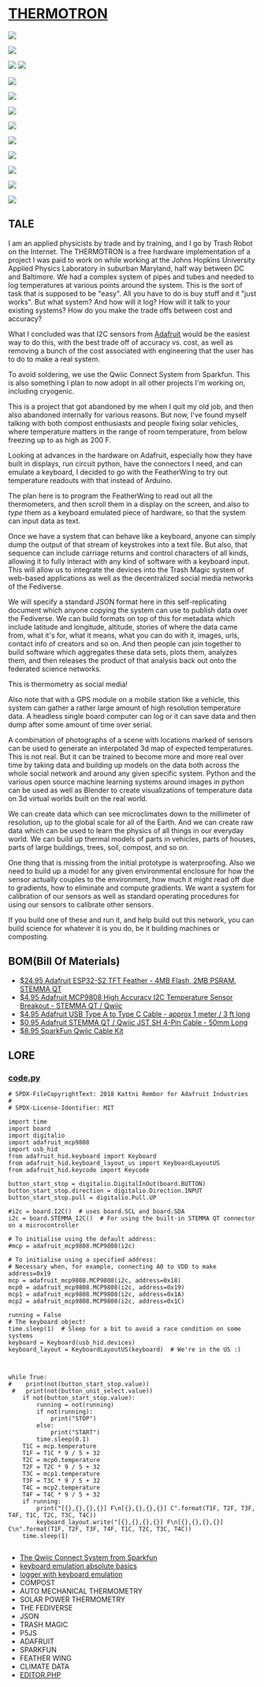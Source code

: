# [THERMOTRON](https://github.com/lafelabs/thermotron)

![](https://raw.githubusercontent.com/LafeLabs/thermotron/main/images/thermotron.svg)

![](https://raw.githubusercontent.com/LafeLabs/thermotron/main/images/T-replication.svg)

![](images/qrcode.png)
![](images/qrcode-page.png)


![](https://raw.githubusercontent.com/LafeLabs/thermotron/main/images/T-chain.svg)


![](https://raw.githubusercontent.com/LafeLabs/thermotron/main/images/T1.svg)

![](https://raw.githubusercontent.com/LafeLabs/thermotron/main/images/T1-back.jpg)

![](https://raw.githubusercontent.com/LafeLabs/thermotron/main/images/T2.svg)

![](https://raw.githubusercontent.com/LafeLabs/thermotron/main/images/T2-back.jpg)


![](https://raw.githubusercontent.com/LafeLabs/thermotron/main/images/T3.svg)

![](https://raw.githubusercontent.com/LafeLabs/thermotron/main/images/T3-back.jpg)

![](https://raw.githubusercontent.com/LafeLabs/thermotron/main/images/T4.svg)

![](https://raw.githubusercontent.com/LafeLabs/thermotron/main/images/T4-back.jpg)


## TALE

I am an applied physicists by trade and by training, and I go by Trash Robot on the Internet. The THERMOTRON is a free hardware implementation of a project I was paid to work on while working at the Johns Hopkins University Applied Physics Laboratory in suburban Maryland, half way between DC and Baltimore.  We had a complex system of pipes and tubes and needed to log temperatures at various points around the system.  This is the sort of task that is supposed to be "easy".  All you have to do is buy stuff and it "just works".  But what system? And how will it log?  How will it talk to your existing systems? How do you make the trade offs between cost and accuracy?

What I concluded was that I2C sensors from [Adafruit](https://adafrut.com) would be the easiest way to do this, with the best trade off of accuracy vs. cost, as well as removing a bunch of the cost associated with engineering that the user has to do to make a real system. 

To avoid soldering, we use the Qwiic Connect System from Sparkfun.  This is also something I plan to now adopt in all other projects I'm working on, including cryogenic.  

This is a project that got abandoned by me when I quit my old job, and then also abandoned internally for various reasons. But now, I've found myself talking with both compost enthusiasts and people fixing solar vehicles, where temperature matters in the range of room temperature, from below freezing up to as high as 200 F.  

Looking at advances in the hardware on Adafruit, especially how they have built in displays, run circuit python, have the connectors I need, and can emulate a keyboard, I decided to go with the FeatherWing to try out temperature readouts with that instead of Arduino.  

The plan here is to program the FeatherWing to read out all the thermometers, and then scroll them in a display on the screen, and also to *type* them as a keyboard emulated piece of hardware, so that the system can input data as text. 

Once we have a system that can behave like a keyboard, anyone can simply dump the output of that stream of keystrokes into a text file.  But also, that sequence can include carriage returns and control characters of all kinds, allowing it to fully interact with any kind of software with a keyboard input.   This will allow us to integrate the devices into the Trash Magic system of web-based applications as well as the decentralized social media networks of the Fediverse.  

We will specify a standard JSON format here in this self-replicating document which anyone copying the system can use to publish data over the Fediverse.  We can build formats on top of this for metadata which include latitude and longitude, altitude, stories of where the data came from, what it's for, what it means, what you can do with it, images, urls, contact info of creators and so on.  And then people can join together to build software which aggregates these data sets, plots them, analyzes them, and then releases the product of that analysis back out onto the federated science networks.  

This is thermometry as social media!

Also note that with a GPS module on a mobile station like a vehicle, this system can gather a rather large amount of high resolution temperature data.  A headless single board computer can log or it can save data and then dump after some amount of time over serial.  

A combination of photographs of a scene with locations marked of sensors can be used to generate an interpolated 3d map of expected temperatures.  This is not real. But it can be trained to become more and more real over time by taking data and building up models on the data both across the whole social network and around any given specific system. Python and the various open source machine learning systems around images in python can be used as well as Blender to create visualizations of temperature data on 3d virtual worlds built on the real world. 

We can create data which can see microclimates down to the millimeter of resolution, up to the global scale for all of the Earth. And we can create raw data which can be used to learn the physics of all things in our everyday world.  We can build up thermal models of parts in vehicles, parts of houses, parts of large buildings, trees, soil, compost, and so on.

One thing that is missing from the initial prototype is waterproofing. Also we need to build up a model for any given environmental enclosure for how the sensor actually couples to the environment, how much it might read off due to gradients, how to eliminate and compute gradients. We want a system for calibration of our sensors as well as standard operating procedures for using our sensors to calibrate other sensors.  

If you build one of these and run it, and help build out this network, you can build science for whatever it is you do, be it building machines or composting.

## BOM(Bill Of Materials)

 - [$24.95 Adafruit ESP32-S2 TFT Feather - 4MB Flash, 2MB PSRAM, STEMMA QT](https://www.adafruit.com/product/5300)
 - [$4.95 Adafruit MCP9808 High Accuracy I2C Temperature Sensor Breakout - STEMMA QT / Qwiic](https://www.adafruit.com/product/5027)
 - [$4.95 Adafruit USB Type A to Type C Cable - approx 1 meter / 3 ft long](https://www.adafruit.com/product/4474)
 - [$0.95 Adafruit STEMMA QT / Qwiic JST SH 4-Pin Cable - 50mm Long](https://www.adafruit.com/product/4399)
 - [$8.95 SparkFun Qwiic Cable Kit](https://www.sparkfun.com/products/15081)

## LORE

### [code.py](https://github.com/LafeLabs/thermotron/blob/main/circuit_python/code.py)

```
# SPDX-FileCopyrightText: 2018 Kattni Rembor for Adafruit Industries
#
# SPDX-License-Identifier: MIT

import time
import board
import digitalio
import adafruit_mcp9808
import usb_hid
from adafruit_hid.keyboard import Keyboard
from adafruit_hid.keyboard_layout_us import KeyboardLayoutUS
from adafruit_hid.keycode import Keycode

button_start_stop = digitalio.DigitalInOut(board.BUTTON)
button_start_stop.direction = digitalio.Direction.INPUT
button_start_stop.pull = digitalio.Pull.UP

#i2c = board.I2C()  # uses board.SCL and board.SDA
i2c = board.STEMMA_I2C()  # For using the built-in STEMMA QT connector on a microcontroller

# To initialise using the default address:
#mcp = adafruit_mcp9808.MCP9808(i2c)

# To initialise using a specified address:
# Necessary when, for example, connecting A0 to VDD to make address=0x19
mcp = adafruit_mcp9808.MCP9808(i2c, address=0x18)
mcp0 = adafruit_mcp9808.MCP9808(i2c, address=0x19) 
mcp1 = adafruit_mcp9808.MCP9808(i2c, address=0x1A)
mcp2 = adafruit_mcp9808.MCP9808(i2c, address=0x1C)

running = False
# The keyboard object!
time.sleep(1)  # Sleep for a bit to avoid a race condition on some systems
keyboard = Keyboard(usb_hid.devices)
keyboard_layout = KeyboardLayoutUS(keyboard)  # We're in the US :)



while True:
#    print(not(button_start_stop.value))
 #   print(not(button_unit_select.value))
    if not(button_start_stop.value):
        running = not(running)
        if not(running):
            print("STOP")
        else:
            print("START")
        time.sleep(0.1)
    T1C = mcp.temperature
    T1F = T1C * 9 / 5 + 32
    T2C = mcp0.temperature
    T2F = T2C * 9 / 5 + 32
    T3C = mcp1.temperature
    T3F = T3C * 9 / 5 + 32
    T4C = mcp2.temperature
    T4F = T4C * 9 / 5 + 32
    if running:
        print("[{},{},{},{}] F\n[{},{},{},{}] C".format(T1F, T2F, T3F, T4F, T1C, T2C, T3C, T4C))
        keyboard_layout.write("[{},{},{},{}] F\n[{},{},{},{}] C\n".format(T1F, T2F, T3F, T4F, T1C, T2C, T3C, T4C))
    time.sleep(1)


```


 - [The Qwiic Connect System from Sparkfun](https://www.sparkfun.com/qwiic)
 - [keyboard emulation absolute basics](https://learn.adafruit.com/make-it-a-keyboard/overview)
 - [logger with keyboard emulation](https://learn.adafruit.com/make-it-data-log-spreadsheet-circuit-playground/overview)
 - COMPOST
 - AUTO MECHANICAL THERMOMETRY
 - SOLAR POWER THERMOMETRY
 - THE FEDIVERSE
 - JSON
 - TRASH MAGIC
 - P5JS
 - ADAFRUIT
 - SPARKFUN
 - FEATHER WING
 - CLIMATE DATA
 - [EDITOR.PHP](editor.php)